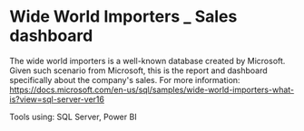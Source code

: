 # Wide World Importers _ Sales dashboard

The wide world importers is a well-known database created by Microsoft. Given such scenario from Microsoft, this is the report and dashboard specifically about the company's sales.
For more information: https://docs.microsoft.com/en-us/sql/samples/wide-world-importers-what-is?view=sql-server-ver16

Tools using: SQL Server, Power BI
